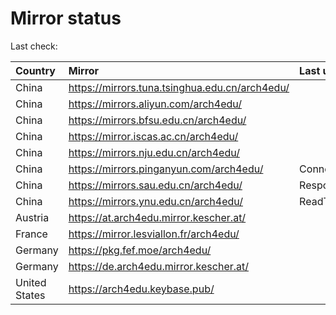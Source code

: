 <script src="./time.js"></script>
# Mirror status
Last check: <script type="text/javascript">localize(1670498217.5220196);</script>

|Country|Mirror|Last update|
|:------|:-----|:----------|
|China|https://mirrors.tuna.tsinghua.edu.cn/arch4edu/|<script type="text/javascript">localize(1670481388);</script>|
|China|https://mirrors.aliyun.com/arch4edu/|<script type="text/javascript">localize(1670395093);</script>|
|China|https://mirrors.bfsu.edu.cn/arch4edu/|<script type="text/javascript">localize(1670481388);</script>|
|China|https://mirror.iscas.ac.cn/arch4edu/|<script type="text/javascript">localize(1670438119);</script>|
|China|https://mirrors.nju.edu.cn/arch4edu/|<script type="text/javascript">localize(1670395093);</script>|
|China|https://mirrors.pinganyun.com/arch4edu/|ConnectTimeout|
|China|https://mirrors.sau.edu.cn/arch4edu/|Response 500|
|China|https://mirrors.ynu.edu.cn/arch4edu/|ReadTimeout|
|Austria|https://at.arch4edu.mirror.kescher.at/|<script type="text/javascript">localize(1670481388);</script>|
|France|https://mirror.lesviallon.fr/arch4edu/|<script type="text/javascript">localize(1670438119);</script>|
|Germany|https://pkg.fef.moe/arch4edu/|<script type="text/javascript">localize(1670481388);</script>|
|Germany|https://de.arch4edu.mirror.kescher.at/|<script type="text/javascript">localize(1670481388);</script>|
|United States|https://arch4edu.keybase.pub/|<script type="text/javascript">localize(1670438119);</script>|

<script src="./tablefilter/tablefilter.js"></script>
<script src="./table.js"></script>